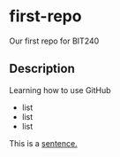 # first-repo
Our first repo for BIT240

## Description

Learning how to use GitHub

- list
- list
- list

This is a [sentence.](https://thebrockellis.com)
